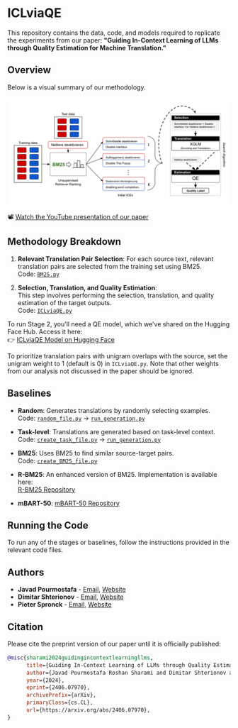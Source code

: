 # ICLviaQE

This repository contains the data, code, and models required to replicate the experiments from our paper: **"Guiding In-Context Learning of LLMs through Quality Estimation for Machine Translation."**

## Overview

Below is a visual summary of our methodology.

<img src="/Overview.png" width="700px" alt="Methodology Overview" title="Our Methodology">

📽️ [Watch the YouTube presentation of our paper](https://www.youtube.com/watch?v=CkVs-XV0LW0&ab_channel=JavadPourmostafa)

## Methodology Breakdown

1. **Relevant Translation Pair Selection**: For each source text, relevant translation pairs are selected from the training set using BM25.  
   Code: [`BM25.py`](BM25.py)
   
2. **Selection, Translation, and Quality Estimation**:  
   This step involves performing the selection, translation, and quality estimation of the target outputs.  
   Code: [`ICLviaQE.py`](ICLviaQE.py)

To run Stage 2, you'll need a QE model, which we've shared on the Hugging Face Hub. Access it here:  
👉 [ICLviaQE Model on Hugging Face](https://huggingface.co/joyebright/ICLviaQE/tree/main)

To prioritize translation pairs with unigram overlaps with the source, set the unigram weight to 1 (default is 0) in `ICLviaQE.py`. Note that other weights from our analysis not discussed in the paper should be ignored.

## Baselines

- **Random**: Generates translations by randomly selecting examples.  
  Code: [`random_file.py`](random_file.py) -> [`run_generation.py`](run_generation.py)
  
- **Task-level**: Translations are generated based on task-level context.  
  Code: [`create_task_file.py`](create_task_file.py) -> [`run_generation.py`](run_generation.py)

- **BM25**: Uses BM25 to find similar source-target pairs.  
  Code: [`create_BM25_file.py`](create_BM25_file.py)

- **R-BM25**: An enhanced version of BM25. Implementation is available here:  
  [R-BM25 Repository](https://github.com/sweta20/inContextMT)

- **mBART-50**: 
  [mBART-50 Repository](https://github.com/JoyeBright/MT-HF)

## Running the Code

To run any of the stages or baselines, follow the instructions provided in the relevant code files. 

## Authors

- **Javad Pourmostafa** - [Email](mailto:j.pourmostafa@tilburguniversity.edu), [Website](https://javad.pourmostafa.me)
- **Dimitar Shterionov** - [Email](mailto:d.shterionov@tilburguniversity.edu), [Website](https://ilk.uvt.nl/~shterion/)
- **Pieter Spronck** - [Email](mailto:p.spronck@tilburguniversity.edu), [Website](https://www.spronck.net/)

## Citation

Please cite the preprint version of our paper until it is officially published:

```bibtex
@misc{sharami2024guidingincontextlearningllms,
      title={Guiding In-Context Learning of LLMs through Quality Estimation for Machine Translation}, 
      author={Javad Pourmostafa Roshan Sharami and Dimitar Shterionov and Pieter Spronck},
      year={2024},
      eprint={2406.07970},
      archivePrefix={arXiv},
      primaryClass={cs.CL},
      url={https://arxiv.org/abs/2406.07970}, 
}
